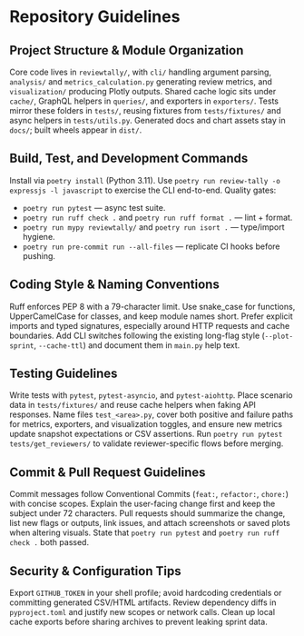# Repository Guidelines

## Project Structure & Module Organization
Core code lives in `reviewtally/`, with `cli/` handling argument parsing, `analysis/` and `metrics_calculation.py` generating review metrics, and `visualization/` producing Plotly outputs. Shared cache logic sits under `cache/`, GraphQL helpers in `queries/`, and exporters in `exporters/`. Tests mirror these folders in `tests/`, reusing fixtures from `tests/fixtures/` and async helpers in `tests/utils.py`. Generated docs and chart assets stay in `docs/`; built wheels appear in `dist/`.

## Build, Test, and Development Commands
Install via `poetry install` (Python 3.11). Use `poetry run review-tally -o expressjs -l javascript` to exercise the CLI end-to-end. Quality gates:
- `poetry run pytest` — async test suite.
- `poetry run ruff check .` and `poetry run ruff format .` — lint + format.
- `poetry run mypy reviewtally/` and `poetry run isort .` — type/import hygiene.
- `poetry run pre-commit run --all-files` — replicate CI hooks before pushing.

## Coding Style & Naming Conventions
Ruff enforces PEP 8 with a 79-character limit. Use snake_case for functions, UpperCamelCase for classes, and keep module names short. Prefer explicit imports and typed signatures, especially around HTTP requests and cache boundaries. Add CLI switches following the existing long-flag style (`--plot-sprint`, `--cache-ttl`) and document them in `main.py` help text.

## Testing Guidelines
Write tests with `pytest`, `pytest-asyncio`, and `pytest-aiohttp`. Place scenario data in `tests/fixtures/` and reuse cache helpers when faking API responses. Name files `test_<area>.py`, cover both positive and failure paths for metrics, exporters, and visualization toggles, and ensure new metrics update snapshot expectations or CSV assertions. Run `poetry run pytest tests/get_reviewers/` to validate reviewer-specific flows before merging.

## Commit & Pull Request Guidelines
Commit messages follow Conventional Commits (`feat:`, `refactor:`, `chore:`) with concise scopes. Explain the user-facing change first and keep the subject under 72 characters. Pull requests should summarize the change, list new flags or outputs, link issues, and attach screenshots or saved plots when altering visuals. State that `poetry run pytest` and `poetry run ruff check .` both passed.

## Security & Configuration Tips
Export `GITHUB_TOKEN` in your shell profile; avoid hardcoding credentials or committing generated CSV/HTML artifacts. Review dependency diffs in `pyproject.toml` and justify new scopes or network calls. Clean up local cache exports before sharing archives to prevent leaking sprint data.
